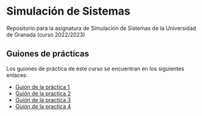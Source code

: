 # Simulación de Sistemas

Repositorio para la asignatura de Simulación de Sistemas de la Universidad de Granada (curso 2022/2023)

## Guiones de prácticas

Los guiones de práctica de éste curso se encuentran en los siguientes enlaces:

- [Guión de la práctica 1](Practica-1/Gui%C3%B3n%20de%20la%20Pr%C3%A1ctica%201.pdf)
- [Guión de la practica 2](Practica-2/Gui%C3%B3n%20de%20la%20Pr%C3%A1ctica%202.pdf)
- [Guión de la practica 3](Practica-3/Gui%C3%B3n%20de%20la%20Pr%C3%A1ctica%203.pdf)
- [Guión de la practica 4](Practica-4/Gui%C3%B3n%20de%20la%20Pr%C3%A1ctica%204.pdf)
